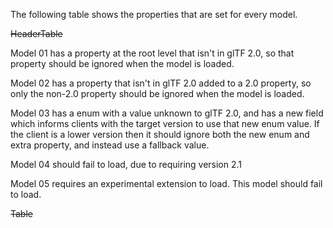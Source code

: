 The following table shows the properties that are set for every model.  

~~HeaderTable~~

Model 01 has a property at the root level that isn't in glTF 2.0, so that
property should be ignored when the model is loaded.  

Model 02 has a property that isn't in glTF 2.0 added to a 2.0 property, so
only the non-2.0 property should be ignored when the model is loaded.  

Model 03 has a enum with a value unknown to glTF 2.0, and has a new field
which informs clients with the target version to use that new enum value. If
the client is a lower version then it should ignore both the new enum and
extra property, and instead use a fallback value.  

Model 04 should fail to load, due to requiring version 2.1  

Model 05 requires an experimental extension to load. This model should fail to load.  

~~Table~~ 
